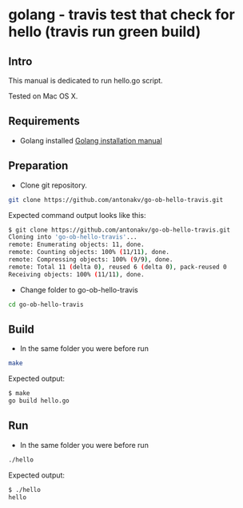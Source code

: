 # golang - travis test that check for hello (travis run green build)
## Intro

This manual is dedicated to run hello.go script.

Tested on Mac OS X.

## Requirements

- Golang installed 
[Golang installation manual](https://golang.org/doc/install)

## Preparation 

- Clone git repository. 

```bash
git clone https://github.com/antonakv/go-ob-hello-travis.git
```

Expected command output looks like this:

```bash
$ git clone https://github.com/antonakv/go-ob-hello-travis.git
Cloning into 'go-ob-hello-travis'...
remote: Enumerating objects: 11, done.
remote: Counting objects: 100% (11/11), done.
remote: Compressing objects: 100% (9/9), done.
remote: Total 11 (delta 0), reused 6 (delta 0), pack-reused 0
Receiving objects: 100% (11/11), done.
```

- Change folder to go-ob-hello-travis

```bash
cd go-ob-hello-travis
```

## Build

- In the same folder you were before run 
```bash
make
```

Expected output:
```bash
$ make
go build hello.go
```

## Run

- In the same folder you were before run 
```bash
./hello
```

Expected output:
```bash
$ ./hello
hello
```
